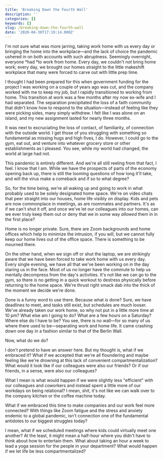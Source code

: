 ```yaml
---
title: 'Breaking Down the Fourth Wall'
description: ''
categories: []
keywords: []
slug: /breaking-down-the-fourth-wall
date: '2020-04-30T17:19:14.000Z'
---
```


I'm not sure what was more jarring, taking work home with us every day or bringing the home into the workplace—and the lack of choice the pandemic ushered in on both accounts with such abruptness. Seemingly overnight, everyone *had *to work from home. Every day, we couldn't *not* bring home work; every day, we brought our homes straight to the little makeshift workplace that many were forced to carve out with little prep time.

I thought I had been prepared for this when government funding for the project I was working on a couple of years ago was cut, and the company worked with me to keep my job, but I rapidly transitioned to working from home. This transition at work was a few months after my now ex-wife and I had separated. The separation precipitated the loss of a faith community that didn't know how to respond to the situation—instead of feeling like they were picking sides, many simply withdrew. I felt like I was alone on an island, and my new assignment lasted for nearly three months.

It was next to excruciating the loss of contact, of familiarity, of connection with the outside world. I get those of you struggling with something so fundamental as missing hugs and high fives, I do. However, I could go to the gym, eat out, and venture into whatever grocery store or other establishments as I pleased. You see, while *my* world had changed, the world at large had not.

This pandemic is entirely different. And we're all still reeling from that fact, I feel. I know that I am. While we have the prospects of parts of the economy opening back up, there is still the looming questions of how long it'll take, and will the virus make a comeback and if so to what degree?

So, for the time being, we're all waking up and going to work in what probably used to be solely designated home space. We're on video chats that peer straight into our houses, home life visibly on display. Kids and pets are now commonplace in meetings, as are roommates and partners. It's as if we can't shut it off, and once we've let our colleagues into our homes, can we ever truly keep them out or deny that we in some way *allowed* them in in the first place?

Home is no longer private. Sure, there are Zoom backgrounds and home offices which help to minimize the intrusion, if you will, but we cannot fully keep our home lives out of the office space. There is something to be mourned there.

On the other hand, when we sign off or shut the laptop, we are strikingly aware that we have been forced to take work home with us every day. Every single evening, we have all that we've been working on in the day staring us in the face. Most of us no longer have the commute to help us mentally decompress from the day's activities. It's not like we can go to the gym, so there is no getting in a quick workout to destress physically before returning to the home space. We're thrust right smack dab into the thick of the moment we decide we're done.

Done is a funny word to use there. Because what *is* done? Sure, we have deadlines to meet, and tasks still exist, but schedules are much looser. We've already taken our work home, so why not put in a little more time at 10 pm? What else am I going to do? What are a few hours on a Saturday? Where else do I have to be? You see, there is no wall—for so many of us where there used to be—separating work and home life. It came crashing down one day in a fashion similar to that of the Berlin Wall.

Now, what do we do?

I don't pretend to have an answer here. But my thought is, what if we embraced it? What if we accepted that we're all floundering and maybe feeling like we're drowning at this lack of convenient compartmentalization? What would it look like if our colleagues were also our friends? Or if our friends, in a sense, were also our colleagues?

What I mean is what would happen if we were slightly less "efficient" with our colleagues and coworkers and instead spent a little more of our workdays on being relational? I mean, shit, it's not like we can walk over to the company kitchen or the coffee machine today.

What if we embraced this time to make companies and our work feel more connected? With things like Zoom fatigue and the stress and anxiety endemic to a global pandemic, isn't connection one of the fundamental antidotes to our biggest struggles today?

I mean, what if we scheduled meetings where kids could virtually meet one another? At the least, it might mean a half-hour where you didn't have to think about how to entertain them. What about taking an hour a week to lead a yoga session for the people in your department? What would happen if we let life be less compartmentalized?

